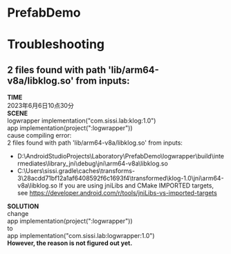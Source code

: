 
# PrefabDemo


# Troubleshooting

## 2 files found with path 'lib/arm64-v8a/libklog.so' from inputs:
**TIME**  
2023年6月6日10点30分  
**SCENE**  
logwrapper implementation("com.sissi.lab:klog:1.0")  
app implementation(project(":logwrapper"))  
cause compiling error:  
2 files found with path 'lib/arm64-v8a/libklog.so' from inputs:
- D:\AndroidStudioProjects\Laboratory\PrefabDemo\logwrapper\build\intermediates\library_jni\debug\jni\arm64-v8a\libklog.so
- C:\Users\sissi\.gradle\caches\transforms-3\28acdd71bf12a1af6408592f6c1693f4\transformed\klog-1.0\jni\arm64-v8a\libklog.so
  If you are using jniLibs and CMake IMPORTED targets, see
  https://developer.android.com/r/tools/jniLibs-vs-imported-targets

**SOLUTION**  
change  
app implementation(project(":logwrapper"))  
to  
app implementation("com.sissi.lab:logwrapper:1.0")  
**However, the reason is not figured out yet.**
